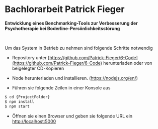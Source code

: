 # Bachlorarbeit Patrick Fieger

**Entwicklung eines Benchmarking-Tools zur Verbesserung der Psychotherapie bei Boderline-Persönlichkeitsstörung**

<br>

Um das System in Betrieb zu nehmen sind folgende Schritte notwendig

+ Repository unter [https://github.com/Patrick-Fieger/6-Code](https://github.com/Patrick-Fieger/6-Code) herunterladen oder von beigelegter CD-Kopieren

+ Node herunterladen und installieren. (https://nodejs.org/en/)

+ Führen sie folgende Zeilen in einer Konsole aus

``` sh
$ cd {ProjectFolder}
$ npm install
$ npm start
```

+ Öffnen sie einen Browser und geben sie folgende URL ein [http://localhost:5000](http://localhost:5000)